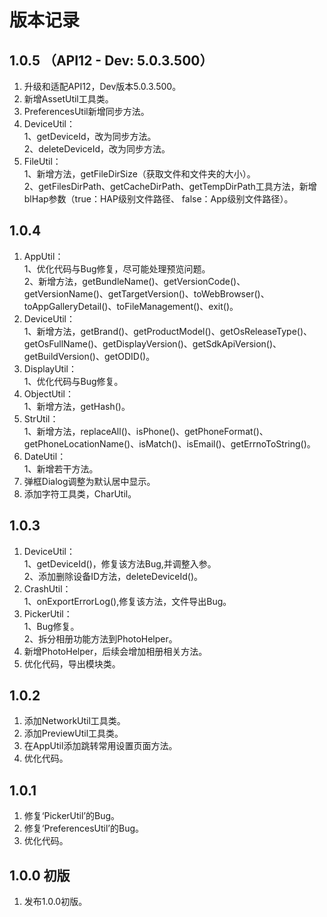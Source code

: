 # 版本记录

## 1.0.5 （API12 - Dev: 5.0.3.500）
1. 升级和适配API12，Dev版本5.0.3.500。      
2. 新增AssetUtil工具类。   
3. PreferencesUtil新增同步方法。   
4. DeviceUtil：    
   1、getDeviceId，改为同步方法。        
   2、deleteDeviceId，改为同步方法。   
5. FileUtil：   
   1、新增方法，getFileDirSize（获取文件和文件夹的大小）。        
   2、getFilesDirPath、getCacheDirPath、getTempDirPath工具方法，新增blHap参数（true：HAP级别文件路径、 false：App级别文件路径）。   

## 1.0.4
1. AppUtil：   
   1、优化代码与Bug修复，尽可能处理预览问题。     
   2、新增方法，getBundleName()、getVersionCode()、getVersionName()、getTargetVersion()、toWebBrowser()、toAppGalleryDetail()、toFileManagement()、exit()。
2. DeviceUtil：      
   1、新增方法，getBrand()、getProductModel()、getOsReleaseType()、getOsFullName()、getDisplayVersion()、getSdkApiVersion()、getBuildVersion()、getODID()。
3. DisplayUtil：    
   1、优化代码与Bug修复。
4. ObjectUtil：   
   1、新增方法，getHash()。
5. StrUtil：     
   1、新增方法，replaceAll()、isPhone()、getPhoneFormat()、getPhoneLocationName()、isMatch()、isEmail()、getErrnoToString()。
6. DateUtil：   
   1、新增若干方法。
7. 弹框Dialog调整为默认居中显示。
8. 添加字符工具类，CharUtil。

## 1.0.3
1. DeviceUtil：   
   1、getDeviceId()，修复该方法Bug,并调整入参。   
   2、添加删除设备ID方法，deleteDeviceId()。
2. CrashUtil：   
   1、onExportErrorLog(),修复该方法，文件导出Bug。
3. PickerUtil：   
   1、Bug修复。  
   2、拆分相册功能方法到PhotoHelper。
4. 新增PhotoHelper，后续会增加相册相关方法。
5. 优化代码，导出模块类。

## 1.0.2
1. 添加NetworkUtil工具类。   
2. 添加PreviewUtil工具类。   
3. 在AppUtil添加跳转常用设置页面方法。   
4. 优化代码。     

## 1.0.1
1. 修复‘PickerUtil’的Bug。   
2. 修复‘PreferencesUtil’的Bug。   
3. 优化代码。   

## 1.0.0 初版
1. 发布1.0.0初版。    